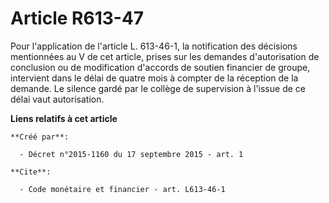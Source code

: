 # Article R613-47

Pour l'application de l'article L. 613-46-1, la notification des décisions mentionnées au V de cet article, prises sur les
demandes d'autorisation de conclusion ou de modification d'accords de soutien financier de groupe, intervient dans le délai
de quatre mois à compter de la réception de la demande. Le silence gardé par le collège de supervision à l'issue de ce délai
vaut autorisation.

**Liens relatifs à cet article**

	**Créé par**:

	  - Décret n°2015-1160 du 17 septembre 2015 - art. 1

	**Cite**:

	  - Code monétaire et financier - art. L613-46-1
